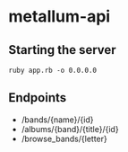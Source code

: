 # metallum-api

## Starting the server

`ruby app.rb -o 0.0.0.0`


## Endpoints

- /bands/{name}/{id}
- /albums/{band}/{title}/{id}
- /browse_bands/{letter}
